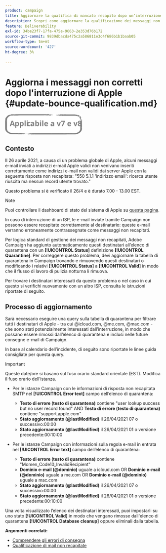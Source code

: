 ```yaml
---
product: campaign
title: Aggiornare la qualifica di mancato recapito dopo un’interruzione del servizio ISP
description: Scopri come aggiornare la qualificazione dei messaggi non recapitati dopo un’interruzione dell’ISP
feature: Deliverability
exl-id: 34be23f7-17fa-475e-9663-2e353d76b172
source-git-commit: 9839dbacda475c2a586811e3c4f686b1b1baab05
workflow-type: tm+mt
source-wordcount: '427'
ht-degree: 3%

---
```


# Aggiorna i messaggi non corretti dopo l&#39;interruzione di Apple {#update-bounce-qualification.md}

![](../../assets/common.svg)

## Contesto

Il 26 aprile 2021, a causa di un problema globale di Apple, alcuni messaggi e-mail inviati a indirizzi e-mail Apple validi non venivano inseriti correttamente come indirizzi e-mail non validi dai server Apple con la seguente risposta non recapitata: &quot;550 5.1.1 &#39;indirizzo email&#39;: ricerca utente riuscita ma nessun record utente trovato.&quot;

Questo problema si è verificato il 26/4 e è durato 7.00 - 13.00 EST.

>[!NOTE]
>
>Puoi controllare il dashboard di stato del sistema di Apple su [questa pagina](https://www.apple.com/support/systemstatus/).

In caso di interruzione di un ISP, le e-mail inviate tramite Campaign non possono essere recapitate correttamente al destinatario: queste e-mail verranno erroneamente contrassegnate come messaggi non recapitati.

Per logica standard di gestione dei messaggi non recapitati, Adobe Campaign ha aggiunto automaticamente questi destinatari all’elenco di quarantena con un **[!UICONTROL Status]** definizione **[!UICONTROL Quarantine]**. Per correggere questo problema, devi aggiornare la tabella di quarantena in Campaign trovando e rimuovendo questi destinatari o modificando i relativi **[!UICONTROL Status]** a **[!UICONTROL Valid]** in modo che il flusso di lavoro di pulizia notturna li rimuova.

Per trovare i destinatari interessati da questo problema o nel caso in cui questo si verifichi nuovamente con un altro ISP, consulta le istruzioni riportate di seguito.

## Processo di aggiornamento

Sarà necessario eseguire una query sulla tabella di quarantena per filtrare tutti i destinatari di Apple - tra cui @icloud.com, @me.com, @mac.com - che sono stati potenzialmente interessati dall’interruzione, in modo che possano essere rimossi dall’elenco di quarantena e inclusi nelle future consegne e-mail di Campaign.

In base al calendario dell’incidente, di seguito sono riportate le linee guida consigliate per questa query.

>[!IMPORTANT]
>
>Queste date/ore si basano sul fuso orario standard orientale (EST). Modifica il fuso orario dell’istanza.

* Per le istanze Campaign con le informazioni di risposta non recapitata SMTP nel **[!UICONTROL Error text]** campo dell’elenco di quarantena:

   * **Testo di errore (testo di quarantena)** contiene &quot;user lookup success but no user record found&quot; AND **Testo di errore (testo di quarantena)** contiene &quot;support.apple.com&quot;
   * **Stato aggiornamento (@lastModified)** il 26/04/2021 07 o successivo:00:00
   * **Stato aggiornamento (@lastModified)** il 26/04/2021 01 o versione precedente:00:10:00

* Per le istanze Campaign con informazioni sulla regola e-mail in entrata nel **[!UICONTROL Error text]** campo dell’elenco di quarantena:

   * **Testo di errore (testo di quarantena)** contiene &quot;Momen_Code10_InvalidRecipient&quot;
   * **Dominio e-mail (@dominio)** uguale a icloud.com OR **Dominio e-mail (@dominio)** uguale a me.com OR **Dominio e-mail (@dominio)** uguale a mac.com
   * **Stato aggiornamento (@lastModified)** il 26/04/2021 07 o successivo:00:00
   * **Stato aggiornamento (@lastModified)** il 26/04/2021 01 o versione precedente:00:10:00

Una volta visualizzato l’elenco dei destinatari interessati, puoi impostarli su uno stato **[!UICONTROL Valid]** in modo che vengano rimosse dall&#39;elenco di quarantena **[!UICONTROL Database cleanup]** oppure eliminali dalla tabella.

**Argomenti correlati:**
* [Comprendere gli errori di consegna](understanding-delivery-failures.md)
* [Qualificazione di mail non recapitate](understanding-delivery-failures.md#bounce-mail-qualification)
